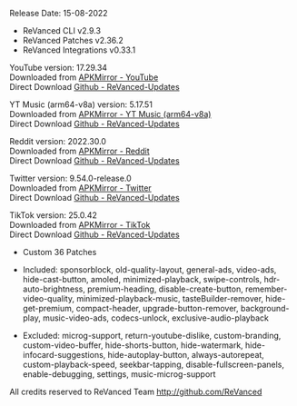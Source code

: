 Release Date: 15-08-2022
  
- ReVanced CLI v2.9.3  
- ReVanced Patches v2.36.2  
- ReVanced Integrations v0.33.1  

YouTube version: 17.29.34  
Downloaded from [APKMirror - YouTube](https://www.apkmirror.com/apk/google-inc/youtube/youtube-17-29-34-release/youtube-17-29-34-android-apk-download/)  
Direct Download [Github - ReVanced-Updates](https://github.com/jorgedasilva91/ReVanced-Updates/releases/download/11/ReVancedYouTube-v17.29.34.zip)  

YT Music (arm64-v8a) version: 5.17.51  
Downloaded from [APKMirror - YT Music (arm64-v8a)](https://www.apkmirror.com/apk/google-inc/youtube-music/youtube-music-5-17-51-release/youtube-music-5-17-51-2-android-apk-download/)  
Direct Download [Github - ReVanced-Updates](https://github.com/jorgedasilva91/ReVanced-Updates/releases/download/11/ReVancedYTMusic-v5.17.51-arm64-v8a.zip)  

Reddit version: 2022.30.0  
Downloaded from [APKMirror - Reddit](https://www.apkmirror.com/apk/redditinc/reddit/reddit-2022-30-0-release/reddit-2022-30-0-android-apk-download/)  
Direct Download [Github - ReVanced-Updates](https://github.com/jorgedasilva91/ReVanced-Updates/releases/download/11/patched-reddit-v2022.30.0.apk)  

Twitter version: 9.54.0-release.0  
Downloaded from [APKMirror - Twitter](https://www.apkmirror.com/apk/twitter-inc/twitter/twitter-9-54-0-release-0-release/twitter-9-54-0-release-0-2-android-apk-download/)  
Direct Download [Github - ReVanced-Updates](https://github.com/jorgedasilva91/ReVanced-Updates/releases/download/11/patched-twitter-v9.54.0-release.0.apk)  

TikTok version: 25.0.42  
Downloaded from [APKMirror - TikTok](https://www.apkmirror.com/apk/tiktok-pte-ltd/tik-tok/tik-tok-25-0-42-release/tiktok-25-0-42-3-android-apk-download/)  
Direct Download [Github - ReVanced-Updates](https://github.com/jorgedasilva91/ReVanced-Updates/releases/download/11/patched-tiktok-v25.0.42.apk)  

- Custom 36 Patches  

- Included: sponsorblock, old-quality-layout, general-ads, video-ads, hide-cast-button, amoled, minimized-playback, swipe-controls, hdr-auto-brightness, premium-heading, disable-create-button, remember-video-quality, minimized-playback-music, tasteBuilder-remover, hide-get-premium, compact-header, upgrade-button-remover, background-play, music-video-ads, codecs-unlock, exclusive-audio-playback  

- Excluded: microg-support, return-youtube-dislike, custom-branding, custom-video-buffer, hide-shorts-button, hide-watermark, hide-infocard-suggestions, hide-autoplay-button, always-autorepeat, custom-playback-speed, seekbar-tapping, disable-fullscreen-panels, enable-debugging, settings, music-microg-support  

All credits reserved to ReVanced Team
http://github.com/ReVanced  
